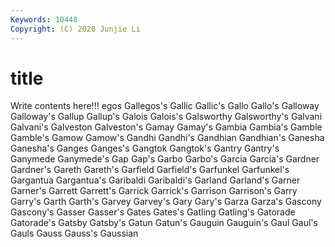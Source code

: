```yaml
---
Keywords: 10448
Copyright: (C) 2020 Junjie Li
---
```


# title

Write contents here!!!
egos 
Gallegos's 
Gallic 
Gallic's 
Gallo
Gallo's 
Galloway 
Galloway's 
Gallup 
Gallup's 
Galois 
Galois's 
Galsworthy 
Galsworthy's 
Galvani
Galvani's 
Galveston 
Galveston's 
Gamay 
Gamay's 
Gambia 
Gambia's 
Gamble 
Gamble's 
Gamow
Gamow's 
Gandhi 
Gandhi's 
Gandhian 
Gandhian's 
Ganesha 
Ganesha's 
Ganges 
Ganges's 
Gangtok
Gangtok's 
Gantry 
Gantry's 
Ganymede 
Ganymede's 
Gap 
Gap's 
Garbo 
Garbo's 
Garcia
Garcia's 
Gardner 
Gardner's 
Gareth 
Gareth's 
Garfield 
Garfield's 
Garfunkel 
Garfunkel's 
Gargantua
Gargantua's 
Garibaldi 
Garibaldi's 
Garland 
Garland's 
Garner 
Garner's 
Garrett 
Garrett's 
Garrick
Garrick's 
Garrison 
Garrison's 
Garry 
Garry's 
Garth 
Garth's 
Garvey 
Garvey's 
Gary
Gary's 
Garza 
Garza's 
Gascony 
Gascony's 
Gasser 
Gasser's 
Gates 
Gates's 
Gatling
Gatling's 
Gatorade 
Gatorade's 
Gatsby 
Gatsby's 
Gatun 
Gatun's 
Gauguin 
Gauguin's 
Gaul
Gaul's 
Gauls 
Gauss 
Gauss's 
Gaussian 
